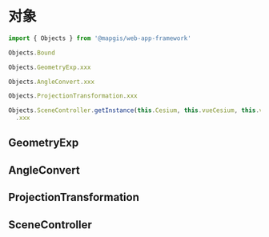 # 对象

```js
import { Objects } from '@mapgis/web-app-framework'

Objects.Bound

Objects.GeometryExp.xxx

Objects.AngleConvert.xxx

Objects.ProjectionTransformation.xxx

Objects.SceneController.getInstance(this.Cesium, this.vueCesium, this.viewer)
  .xxx
```

## GeometryExp

## AngleConvert

## ProjectionTransformation

## SceneController
